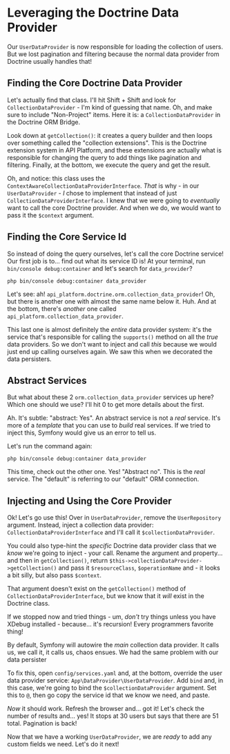 # Leveraging the Doctrine Data Provider

Our `UserDataProvider` is now responsible for loading the collection of users. But
we lost pagination and filtering because the normal data provider from Doctrine
usually handles that!

## Finding the Core Doctrine Data Provider

Let's actually find that class. I'll hit Shift + Shift and look for
`CollectionDataProvider` - I'm kind of guessing that name. Oh, and make sure to
include "Non-Project" items. Here it is: a `CollectionDataProvider` in the
Doctrine ORM Bridge.

Look down at `getCollection()`: it creates a query builder and then loops
over something called the "collection extensions". This is the Doctrine extension
system in API Platform, and these extensions are actually what is responsible
for changing the query to add things like pagination and filtering. Finally, at
the bottom, we execute the query and get the result.

Oh, and notice: this class uses the `ContextAwareCollectionDataProviderInterface`.
*That* is why - in our `UserDataProvider` - *I* chose to implement that instead
of just `CollectionDataProviderInterface`. I knew that we were going to
*eventually* want to call the core Doctrine provider. And when we do, we would want
to pass it the `$context` argument.

## Finding the Core Service Id

So instead of doing the query ourselves, let's call the core Doctrine service! Our
first job is to... find out what its service ID is! At your terminal,
run `bin/console debug:container` and let's search for `data_provider`?

```terminal-silent
php bin/console debug:container data_provider
```

Let's see: ah! `api_platform.doctrine.orm.collection_data_provider`! Oh, but
there is another one with almost the same name below it. Huh. And at the bottom,
there's *another* one called `api_platform.collection_data_provider`.

This last one is almost definitely the *entire* data provider system: it's the
service that's responsible for calling the `supports()` method on all the
*true* data providers. So we don't want to inject and call *this* because we
would just end up calling ourselves again. We saw this when we decorated the
data persisters.

## Abstract Services

But what about these 2 `orm.collection_data_provider` services up here? Which one
should we use? I'll hit 0 to get more details about the first.

Ah. It's subtle: "abstract: Yes". An abstract service is not a *real* service.
It's more of a *template* that you can use to *build* real services. If we tried
to inject this, Symfony would give us an error to tell us.

Let's run the command again:

```terminal-silent
php bin/console debug:container data_provider
```

This time, check out the other one. Yes! "Abstract no". This is the *real* service.
The "default" is referring to our "default" ORM connection.

## Injecting and Using the Core Provider

Ok! Let's go use this! Over in `UserDataProvider`, remove the `UserRepository`
argument. Instead, inject a collection data provider:
`CollectionDataProviderInterface` and I'll call it `$collectionDataProvider`.

You could also type-hint the *specific* Doctrine data provider class that we
*know* we're going to inject - your call. Rename the argument and property...
and then in `getCollection()`, return
`$this->collectionDataProvider->getCollection()` and pass it `$resourceClass`,
`$operationName` and - it looks a bit silly, but also pass `$context`.

That argument doesn't exist on the `getCollection()` method of
`CollectionDataProviderInterface`, but we know that it *will* exist in the
Doctrine class.

If we stopped now and tried things - um, *don't* try things unless you have XDebug
installed - because... it's recursion! Every programmers favorite thing!

By default, Symfony will autowire the *main* collection data provider. It calls
us, we call it, it calls us, chaos ensues. We had the same problem with
our data persister

To fix this, open `config/services.yaml` and, at the bottom, override the user
data provider service: `App\DataProvider\UserDataProvider`. Add `bind` and, in
this case, we're going to bind the `$collectionDataProvider` argument. Set this
to `@`, then go copy the service id that we know we need, and paste.

*Now* it should work. Refresh the browser and... got it! Let's check the number
of results and... yes! It stops at 30 users but says that there are 51 total.
Pagination is back!

Now that we have a working `UserDataProvider`, we are *ready* to add any custom
fields we need. Let's do it next!

